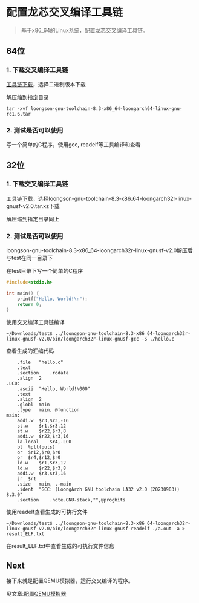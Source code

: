 # 配置龙芯交叉编译工具链

> 基于x86_64的Linux系统，配置龙芯交叉编译工具链。

## 64位
### 1. 下载交叉编译工具链

[工具链下载](https://www.loongnix.cn/zh/toolchain/GNU/)，选择二进制版本下载

解压缩到指定目录

```shell
tar -xvf loongson-gnu-toolchain-8.3-x86_64-loongarch64-linux-gnu-rc1.6.tar
```

### 2. 测试是否可以使用

写一个简单的C程序，使用gcc, readelf等工具编译和查看

## 32位
### 1. 下载交叉编译工具链

[工具链下载](https://gitee.com/loongson-edu/la32r-toolchains/releases/tag/v0.0.3)，选择loongson-gnu-toolchain-8.3-x86_64-loongarch32r-linux-gnusf-v2.0.tar.xz下载

解压缩到指定目录同上

### 2. 测试是否可以使用

loongson-gnu-toolchain-8.3-x86_64-loongarch32r-linux-gnusf-v2.0解压后与test在同一目录下

在test目录下写一个简单的C程序

```c
#include<stdio.h>

int main() {
    printf("Hello, World!\n");
    return 0;
}
```

使用交叉编译工具链编译

```shell
~/Downloads/test$ ../loongson-gnu-toolchain-8.3-x86_64-loongarch32r-linux-gnusf-v2.0/bin/loongarch32r-linux-gnusf-gcc -S ./hello.c
```

查看生成的汇编代码

```
	.file	"hello.c"
	.text
	.section	.rodata
	.align	2
.LC0:
	.ascii	"Hello, World!\000"
	.text
	.align	2
	.globl	main
	.type	main, @function
main:
	addi.w	$r3,$r3,-16
	st.w	$r1,$r3,12
	st.w	$r22,$r3,8
	addi.w	$r22,$r3,16
	la.local	$r4,.LC0
	bl	%plt(puts)
	or	$r12,$r0,$r0
	or	$r4,$r12,$r0
	ld.w	$r1,$r3,12
	ld.w	$r22,$r3,8
	addi.w	$r3,$r3,16
	jr	$r1
	.size	main, .-main
	.ident	"GCC: (LoongArch GNU toolchain LA32 v2.0 (20230903)) 8.3.0"
	.section	.note.GNU-stack,"",@progbits
```

使用readelf查看生成的可执行文件

```shell
~/Downloads/test$ ../loongson-gnu-toolchain-8.3-x86_64-loongarch32r-linux-gnusf-v2.0/bin/loongarch32r-linux-gnusf-readelf ./a.out -a > result_ELF.txt
```

在result_ELF.txt中查看生成的可执行文件信息


## Next

接下来就是配置QEMU模拟器，运行交叉编译的程序。

见文章:[配置QEMU模拟器](./qemu.md)